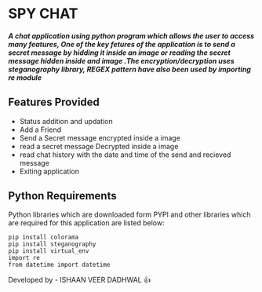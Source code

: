 <h1>SPY CHAT</h1>
<h5>A chat application using python program which allows the user to access many features, One of the key fetures of the application is  to send a secret message by hidding it inside an image or reading the secret message hidden inside and image .The <b>encryption/decryption uses steganography library, REGEX pattern have also been used by importing re module</b></h5>

<h2>Features Provided</h2>
<ul>
  <li>Status addition and updation</li>
  <li>Add a Friend</li>
  <li>Send a Secret message encrypted inside a image</li>
  <li>read a secret message Decrypted inside a image</li>
  <li>read chat history with the date and time of the send and recieved message</li>
  <li>Exiting application</li>
 </ul>
 
 <h2>Python Requirements</h2>
 Python libraries which are downloaded form PYPI and other libraries which are required for this application are listed below:
 
 
  ```pip install colorama```<br>
  ```pip install steganography```<br>
  ```pip install virtual_env```<br>
  ```import re```<br>
  ```from datetime import datetime```<br> 

Developed by - ISHAAN VEER DADHWAL :+1:
